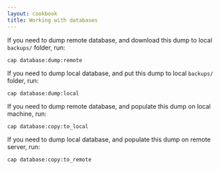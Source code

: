 ```yaml
---
layout: cookbook
title: Working with databases
---
```


If you need to dump remote database, and download this dump to local `backups/`
folder, run:

    cap database:dump:remote

If you need to dump local database, and put this dump to local `backups/` folder,
run:

    cap database:dump:local

If you need to dump remote database, and populate this dump on local machine,
run:

    cap database:copy:to_local

If you need to dump local database, and populate this dump on remote server,
run:

    cap database:copy:to_remote

